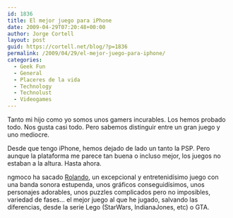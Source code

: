 ```yaml
---
id: 1836
title: El mejor juego para iPhone
date: 2009-04-29T07:20:48+00:00
author: Jorge Cortell
layout: post
guid: https://cortell.net/blog/?p=1836
permalink: /2009/04/29/el-mejor-juego-para-iphone/
categories:
  - Geek Fun
  - General
  - Placeres de la vida
  - Technology
  - Technolust
  - Videogames
---
```

Tanto mi hijo como yo somos unos gamers incurables. Los hemos probado todo. Nos gusta casi todo. Pero sabemos distinguir entre un gran juego y uno mediocre.

Desde que tengo iPhone, hemos dejado de lado un tanto la PSP. Pero aunque la plataforma me parece tan buena o incluso mejor, los juegos no estaban a la altura. Hasta ahora.

ngmoco ha sacado <a title="https://rolando.ngmoco.com/" href="https://rolando.ngmoco.com/" target="_blank">Rolando</a>, un excepcional y entretenidísimo juego con una banda sonora estupenda, unos gráficos conseguidísimos, unos personajes adorables, unos puzzles complicados pero no imposibles, variedad de fases... el mejor juego al que he jugado, salvando las diferencias, desde la serie Lego (StarWars, IndianaJones, etc) o GTA.